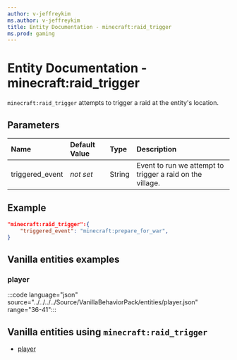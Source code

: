 ```yaml
---
author: v-jeffreykim
ms.author: v-jeffreykim
title: Entity Documentation - minecraft:raid_trigger
ms.prod: gaming
---
```


# Entity Documentation - minecraft:raid_trigger

`minecraft:raid_trigger` attempts to trigger a raid at the entity's location.

## Parameters

|Name |Default Value  |Type  |Description  |
|:----------|:----------|:----------|:----------|
| triggered_event| *not set*| String| Event to run we attempt to trigger a raid on the village. |

## Example

```json
"minecraft:raid_trigger":{
    "triggered_event": "minecraft:prepare_for_war",
}
```

## Vanilla entities examples

### player

:::code language="json" source="../../../../Source/VanillaBehaviorPack/entities/player.json" range="36-41":::

## Vanilla entities using `minecraft:raid_trigger`

- [player](../../../../Source/VanillaBehaviorPack_Snippets/entities/player.md)